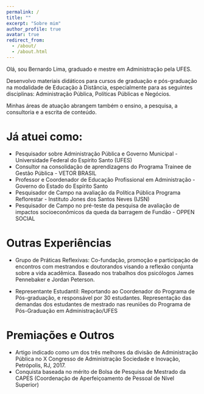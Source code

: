 ```yaml
---
permalink: /
title: ""
excerpt: "Sobre mim"
author_profile: true
avatar: true
redirect_from: 
  - /about/
  - /about.html
---
```



Olá, sou Bernardo Lima, graduado e mestre em Administração pela UFES.

Desenvolvo materiais didáticos para cursos de graduação e pós-graduação na modalidade de Educação à Distância, especialmente para as seguintes disciplinas: Administração Pública, Políticas Públicas e Negócios.

Minhas áreas de atuação abrangem também o ensino, a pesquisa, a consultoria e a escrita de conteúdo. 

Já atuei como:
======
* Pesquisador sobre Administração Pública e Governo Municipal - Universidade Federal do Espírito Santo (UFES)
* Consultor na consolidação de aprendizagens do Programa Trainee de Gestão Pública - VETOR BRASIL
* Professor e Coordenador de Educação Profissional em Administração - Governo do Estado do Espírito Santo
* Pesquisador de Campo na avaliação da Política Pública Programa Reflorestar - Instituto Jones dos Santos Neves (IJSN)
* Pesquisador de Campo no pré-teste da pesquisa de avaliação de impactos socioeconômicos da queda da barragem de Fundão - OPPEN SOCIAL

Outras Experiências
======
* Grupo de Práticas Reflexivas: Co-fundação, promoção e participação de encontros com mestrandos e doutorandos visando a reflexão
conjunta sobre a vida acadêmica. Baseado nos trabalhos dos psicólogos James Pennebaker e Jordan
Peterson.

* Representante Estudantil: Reportando ao Coordenador do Programa de Pós-graduação, e responsável por 30 estudantes.
Representação das demandas dos estudantes de mestrado nas reuniões do Programa de Pós-Graduação em
Administração/UFES

Premiações e Outros
======
* Artigo indicado como um dos três melhores da divisão de Administração Pública no X Congresso de
Administração Sociedade e Inovação, Petrópolis, RJ, 2017.
* Conquista baseada no mérito de Bolsa de Pesquisa de Mestrado da CAPES (Coordenação de Aperfeiçoamento de Pessoal de Nível Superior)
